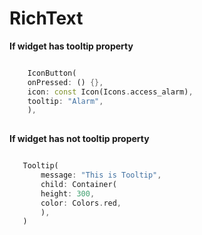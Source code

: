 # RichText

**If widget has tooltip property**
```dart

    IconButton(
    onPressed: () {},
    icon: const Icon(Icons.access_alarm),
    tooltip: "Alarm",
    ),
 
 ```

 
 **If widget has not tooltip property**
 ```dart

    Tooltip(
        message: "This is Tooltip",
        child: Container(
        height: 300,
        color: Colors.red,
        ),
    )
 
```